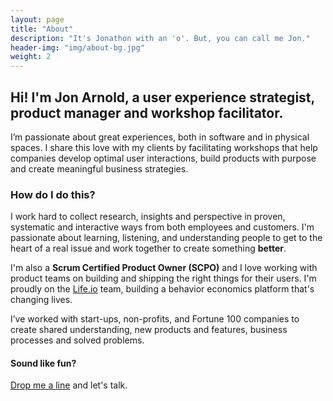 ```yaml
---
layout: page
title: "About"
description: "It's Jonathon with an 'o'. But, you can call me Jon."
header-img: "img/about-bg.jpg"
weight: 2
---
```


## Hi! I'm Jon Arnold, a user experience strategist, product manager and workshop facilitator.

I’m passionate about great experiences, both in software and in physical spaces. I share this love with my clients by facilitating workshops that help companies develop optimal user interactions, build products with purpose and create meaningful business strategies.

### How do I do this?

I work hard to collect research, insights and perspective in proven, systematic and interactive ways from both employees and customers. I'm passionate about learning, listening, and understanding people to get to the heart of a real issue and work together to create something **better**.

I'm also a **Scrum Certified Product Owner (SCPO)** and I love working with product teams on building and shipping the right things for their users. I'm proudly on the [Life.io](http://life.io) team, building a behavior economics platform that's changing lives.

I’ve worked with start-ups, non-profits, and Fortune 100 companies to create shared understanding, new products and features, business processes and solved problems.

#### Sound like fun?
[Drop me a line](/contact) and let's talk.